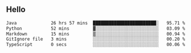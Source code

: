 ## Hello
<!--START_SECTION:waka-->

```txt
Java             26 hrs 57 mins  ████████████████████████░   95.71 %
Python           52 mins         ▓░░░░░░░░░░░░░░░░░░░░░░░░   03.09 %
Markdown         15 mins         ▒░░░░░░░░░░░░░░░░░░░░░░░░   00.94 %
GitIgnore file   3 mins          ░░░░░░░░░░░░░░░░░░░░░░░░░   00.20 %
TypeScript       0 secs          ░░░░░░░░░░░░░░░░░░░░░░░░░   00.06 %
```

<!--END_SECTION:waka-->
